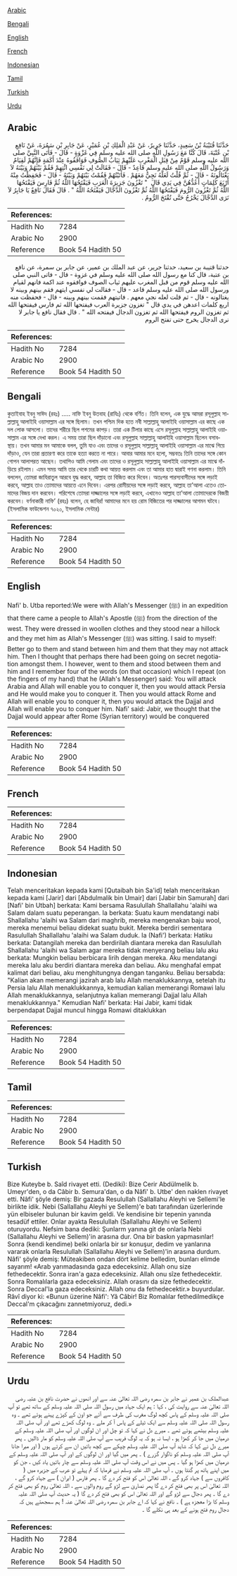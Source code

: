 [Arabic](#arabic)

[Bengali](#bengali)

[English](#english)

[French](#french)

[Indonesian](#indonesian)

[Tamil](#tamil)

[Turkish](#turkish)

[Urdu](#urdu)

## Arabic


<div dir="rtl" lang="ar" style={{fontSize:'larger',backgroundColor:'#f8f9fa',padding:20}}>
حَدَّثَنَا قُتَيْبَةُ بْنُ سَعِيدٍ، حَدَّثَنَا جَرِيرٌ، عَنْ عَبْدِ الْمَلِكِ بْنِ عُمَيْرٍ، عَنْ جَابِرِ بْنِ سَمُرَةَ، عَنْ نَافِعِ بْنِ عُتْبَةَ، قَالَ كُنَّا مَعَ رَسُولِ اللَّهِ صلى الله عليه وسلم فِي غَزْوَةٍ - قَالَ - فَأَتَى النَّبِيَّ صلى الله عليه وسلم قَوْمٌ مِنْ قِبَلِ الْمَغْرِبِ عَلَيْهِمْ ثِيَابُ الصُّوفِ فَوَافَقُوهُ عِنْدَ أَكَمَةٍ فَإِنَّهُمْ لَقِيَامٌ وَرَسُولُ اللَّهِ صلى الله عليه وسلم قَاعِدٌ - قَالَ - فَقَالَتْ لِي نَفْسِي ائْتِهِمْ فَقُمْ بَيْنَهُمْ وَبَيْنَهُ لاَ يَغْتَالُونَهُ - قَالَ - ثُمَّ قُلْتُ لَعَلَّهُ نَجِيٌّ مَعَهُمْ ‏.‏ فَأَتَيْتُهُمْ فَقُمْتُ بَيْنَهُمْ وَبَيْنَهُ - قَالَ - فَحَفِظْتُ مِنْهُ أَرْبَعَ كَلِمَاتٍ أَعُدُّهُنَّ فِي يَدِي قَالَ ‏ "‏ تَغْزُونَ جَزِيرَةَ الْعَرَبِ فَيَفْتَحُهَا اللَّهُ ثُمَّ فَارِسَ فَيَفْتَحُهَا اللَّهُ ثُمَّ تَغْزُونَ الرُّومَ فَيَفْتَحُهَا اللَّهُ ثُمَّ تَغْزُونَ الدَّجَّالَ فَيَفْتَحُهُ اللَّهُ ‏"‏ ‏.‏ قَالَ فَقَالَ نَافِعٌ يَا جَابِرُ لاَ نَرَى الدَّجَّالَ يَخْرُجُ حَتَّى تُفْتَحَ الرُّومُ ‏.‏
</div>
<div style={{backgroundColor:'#f8f9fa',padding:20, marginBottom: 10}}><table> <thead> <tr> <th>References:</th> <th></th> </tr> </thead> <tbody><tr><td>Hadith No</td><td>7284</td></tr><tr><td>Arabic No</td><td>2900</td></tr><tr><td>Reference</td><td>Book 54 Hadith 50</td></tr></tbody></table></div>


<div dir="rtl" lang="ar" style={{fontSize:'larger',backgroundColor:'#f8f9fa',padding:20}}>
حدثنا قتيبة بن سعيد، حدثنا جرير، عن عبد الملك بن عمير، عن جابر بن سمرة، عن نافع بن عتبة، قال كنا مع رسول الله صلى الله عليه وسلم في غزوة - قال - فاتى النبي صلى الله عليه وسلم قوم من قبل المغرب عليهم ثياب الصوف فوافقوه عند اكمة فانهم لقيام ورسول الله صلى الله عليه وسلم قاعد - قال - فقالت لي نفسي ايتهم فقم بينهم وبينه لا يغتالونه - قال - ثم قلت لعله نجي معهم . فاتيتهم فقمت بينهم وبينه - قال - فحفظت منه اربع كلمات اعدهن في يدي قال " تغزون جزيرة العرب فيفتحها الله ثم فارس فيفتحها الله ثم تغزون الروم فيفتحها الله ثم تغزون الدجال فيفتحه الله " . قال فقال نافع يا جابر لا نرى الدجال يخرج حتى تفتح الروم
</div>
<div style={{backgroundColor:'#f8f9fa',padding:20, marginBottom: 10}}><table> <thead> <tr> <th>References:</th> <th></th> </tr> </thead> <tbody><tr><td>Hadith No</td><td>7284</td></tr><tr><td>Arabic No</td><td>2900</td></tr><tr><td>Reference</td><td>Book 54 Hadith 50</td></tr></tbody></table></div>

## Bengali


<div dir="ltr" lang="bn" style={{fontSize:'larger',backgroundColor:'#f8f9fa',padding:20}}>
কুতাইবাহ ইবনু সাঈদ (রহঃ) ..... নাফি ইবনু উতবাহ (রাযিঃ) থেকে বর্ণিত। তিনি বলেন, এক যুদ্ধে আমরা রসূলুল্লাহ সাল্লাল্লাহু আলাইহি ওয়াসাল্লাম এর সঙ্গে ছিলাম। তখন পশ্চিম দিক হতে নবী সাল্লাল্লাহু আলাইহি ওয়াসাল্লাম এর কাছে এক দল লোক আসলো। তাদের শরীরে ছিল পশমের কাপড়। তারা এক টিলার কাছে এসে রসূলুল্লাহ সাল্লাল্লাহু আলাইহি ওয়াসাল্লাম এর সঙ্গে দেখা করল। এ সময় তারা ছিল দাঁড়ানো এবং রসূলুল্লাহ সাল্লাল্লাহু আলাইহি ওয়াসাল্লাম ছিলেন বসাবস্থায়। তখন আমার মন আমাকে বলল, তুমি যাও এবং তাদের ও রসূলুল্লাহ সাল্লাল্লাহু আলাইহি ওয়াসাল্লাম এর মাঝে গিয়ে দাঁড়াও, যেন তারা প্রতারণা করে তাকে হত্যা করতে না পারে। আবার আমার মনে হলো, সম্ভবতঃ তিনি তাদের সঙ্গে কোন গোপন আলাপরত আছেন। তথাপিও আমি গেলাম এবং তাদের ও রসূলুল্লাহ সাল্লাল্লাহু আলাইহি ওয়াসাল্লাম এর মাঝে দাঁড়িয়ে রইলাম। এমন সময় আমি তার থেকে চারটি কথা আয়ত্ত করলাম এবং তা আমার হাত দ্বারাই গণনা করলাম। তিনি বললেন, তোমরা জাযিরাতুল আরবে যুদ্ধ করবে, আল্লাহ তা বিজিত করে দিবেন। অতঃপর পারস্যবাসীদের সঙ্গে লড়াই করবে, আল্লাহ তাও তোমাদের আয়ত্তে এনে দিবেন। এরপর রোমীয়দের সঙ্গে লড়াই করবে, আল্লাহ তা’আলা এতেও তোমাদের বিজয় দান করবেন। পরিশেষে তোমরা দাজ্জালের সঙ্গে লড়াই করবে, এখানেও আল্লাহ তা’আলা তোমাদেরকে বিজয়ী করবেন। বর্ণনাকারী নাফি’ (রহঃ) বলেন, হে জাবির! আমাদের মনে হয় রোম বিজিতের পর দাজ্জালের আগমন ঘটবে। (ইসলামিক ফাউন্ডেশন ৭০২০, ইসলামিক সেন্টার)
</div>
<div style={{backgroundColor:'#f8f9fa',padding:20, marginBottom: 10}}><table> <thead> <tr> <th>References:</th> <th></th> </tr> </thead> <tbody><tr><td>Hadith No</td><td>7284</td></tr><tr><td>Arabic No</td><td>2900</td></tr><tr><td>Reference</td><td>Book 54 Hadith 50</td></tr></tbody></table></div>

## English


<div dir="ltr" lang="en" style={{fontSize:'larger',backgroundColor:'#f8f9fa',padding:20}}>
Nafi' b. Utba reported:We were with Allah's Messenger (ﷺ) in an expedition that there came a people to Allah's Apostle (ﷺ) from the direction of the west. They were dressed in woollen clothes and they stood near a hillock and they met him as Allah's Messenger (ﷺ) was sitting. I said to myself: Better go to them and stand between him and them that they may not attack him. Then I thought that perhaps there had been going on secret negotiation amongst them. I however, went to them and stood between them and him and I remember four of the words (on that occasion) which I repeat (on the fingers of my hand) that he (Allah's Messenger) said: You will attack Arabia and Allah will enable you to conquer it, then you would attack Persia and He would make you to conquer it. Then you would attack Rome and Allah will enable you to conquer it, then you would attack the Dajjal and Allah will enable you to conquer him. Nafi' said: Jabir, we thought that the Dajjal would appear after Rome (Syrian territory) would be conquered
</div>
<div style={{backgroundColor:'#f8f9fa',padding:20, marginBottom: 10}}><table> <thead> <tr> <th>References:</th> <th></th> </tr> </thead> <tbody><tr><td>Hadith No</td><td>7284</td></tr><tr><td>Arabic No</td><td>2900</td></tr><tr><td>Reference</td><td>Book 54 Hadith 50</td></tr></tbody></table></div>

## French


<div dir="ltr" lang="fr" style={{fontSize:'larger',backgroundColor:'#f8f9fa',padding:20}}>

</div>
<div style={{backgroundColor:'#f8f9fa',padding:20, marginBottom: 10}}><table> <thead> <tr> <th>References:</th> <th></th> </tr> </thead> <tbody><tr><td>Hadith No</td><td>7284</td></tr><tr><td>Arabic No</td><td>2900</td></tr><tr><td>Reference</td><td>Book 54 Hadith 50</td></tr></tbody></table></div>

## Indonesian


<div dir="ltr" lang="id" style={{fontSize:'larger',backgroundColor:'#f8f9fa',padding:20}}>
Telah menceritakan kepada kami [Qutaibah bin Sa'id] telah menceritakan kepada kami [Jarir] dari [Abdulmalik bin Umair] dari [Jabir bin Samurah] dari [Nafi' bin Utbah] berkata: Kami bersama Rasulullah Shallallahu 'alaihi wa Salam dalam suatu peperangan. Ia berkata: Suatu kaum mendatangi nabi Shallallahu 'alaihi wa Salam dari maghrib, mereka mengenakan baju wool, mereka menemui beliau didekat suatu bukit. Mereka berdiri sementara Rasulullah Shallallahu 'alaihi wa Salam duduk. Ia (Nafi') berkata: Hatiku berkata: Datangilah mereka dan berdirilah diantara mereka dan Rasulullah Shallallahu 'alaihi wa Salam agar mereka tidak menyerang beliau lalu aku berkata: Mungkin beliau berbicara lirih dengan mereka. Aku mendatangi mereka lalu aku berdiri diantara mereka dan beliau. Aku menghafal empat kalimat dari beliau, aku menghitungnya dengan tanganku. Beliau bersabda: "Kalian akan memerangi jazirah arab lalu Allah menaklukkannya, setelah itu Persia lalu Allah menaklukkannya, kemudian kalian memerangi Romawi lalu Allah menaklukkannya, selanjutnya kalian memerangi Dajjal lalu Allah menaklukkannya." Kemudian Nafi' berkata: Hai Jabir, kami tidak berpendapat Dajjal muncul hingga Romawi ditaklukkan
</div>
<div style={{backgroundColor:'#f8f9fa',padding:20, marginBottom: 10}}><table> <thead> <tr> <th>References:</th> <th></th> </tr> </thead> <tbody><tr><td>Hadith No</td><td>7284</td></tr><tr><td>Arabic No</td><td>2900</td></tr><tr><td>Reference</td><td>Book 54 Hadith 50</td></tr></tbody></table></div>

## Tamil


<div dir="ltr" lang="ta" style={{fontSize:'larger',backgroundColor:'#f8f9fa',padding:20}}>

</div>
<div style={{backgroundColor:'#f8f9fa',padding:20, marginBottom: 10}}><table> <thead> <tr> <th>References:</th> <th></th> </tr> </thead> <tbody><tr><td>Hadith No</td><td>7284</td></tr><tr><td>Arabic No</td><td>2900</td></tr><tr><td>Reference</td><td>Book 54 Hadith 50</td></tr></tbody></table></div>

## Turkish


<div dir="ltr" lang="tr" style={{fontSize:'larger',backgroundColor:'#f8f9fa',padding:20}}>
Bize Kuteybe b. Saîd rivayet etti. (Dediki): Bize Cerir Abdülmelik b. Umeyr'den, o da Câbir b. Semura'dan, o da Nâfi' b. Utbe' den naklen rivayet etti. Nâfi' şöyle demiş: Bir gazada Resulullah (Sallallahu Aleyhi ve Sellemi'le birlikte idik. Nebi (Sallallahu Aleyhi ye Sellem)'e batı tarafından üzerlerinde yün elbiseler bulunan bir kavim geldi. Ve kendisine bir tepenin yanında tesadüf ettiler. Onlar ayakta Resulullah (Sallallahu Aleyhi ve Sellem) oturuyordu. Nefsim bana dediki: Şunlarm yanına git de onlarla Nebi (Sallallahu Aleyhi ve Sellem)'in arasına dur. Ona bir baskın yapmasınlar! Sonra (kendi kendime) belki onlarla bir sır konuşur, dedim ve yanlarına vararak onlarla Resulullah (Sallallahu Aleyhi ve Sellem)'in arasına durdum. Nâfi' şöyle demiş: Müteakiben ondan dört kelime belledim, bunları elimde sayarım! «Arab yarımadasında gaza edeceksiniz. Allah onu size fethedecektir. Sonra iran'a gaza edeceksiniz. Allah onu sîze fethedecektir. Sonra Romalılarla gaza edeceksiniz. Allah orasını da size fethedecektir. Sonra Deccal'la gaza edeceksiniz. Allah onu da fethedecektir.» buyurdular. Râvî diyor ki: «Bunun üzerine Nâfi': Yâ Câbir! Biz Romalılar fethedilmedikçe Deccal'm çıkacağını zannetmiyoruz, dedi.»
</div>
<div style={{backgroundColor:'#f8f9fa',padding:20, marginBottom: 10}}><table> <thead> <tr> <th>References:</th> <th></th> </tr> </thead> <tbody><tr><td>Hadith No</td><td>7284</td></tr><tr><td>Arabic No</td><td>2900</td></tr><tr><td>Reference</td><td>Book 54 Hadith 50</td></tr></tbody></table></div>

## Urdu


<div dir="rtl" lang="ur" style={{fontSize:'larger',backgroundColor:'#f8f9fa',padding:20}}>
عبدالملک بن عمیر نے جابر بن سمرہ رضی اللہ تعالیٰ عنہ سے اور انھوں نے حضرت نافع بن عتبہ رضی اللہ تعالیٰ عنہ سے روایت کی ، کہا : ہم ایک جہاد میں رسول اللہ صلی اللہ علیہ وسلم کے ساتھ تھے تو آپ صلی اللہ علیہ وسلم کے پاس کچھ لوگ مغرب کی طرف سے آئے جو اون کے کپڑے پہنے ہوئے تھے ۔ وہ رسول اللہ صلی اللہ علیہ وسلم سے ایک ٹیلے کے پاس آ کر ملے ۔ وہ لوگ کھڑے تھے اور آپ صلی اللہ علیہ وسلم بیٹھے ہوئے تھے ۔ میرے دل نے کہا کہ تو چل اور ان لوگوں اور آپ صلی اللہ علیہ وسلم کے درمیان میں جا کر کھڑا ہو ، ایسا نہ ہو کہ یہ لوگ فریب سے آپ صلی اللہ علیہ وسلم کو مار ڈالیں ۔ پھر میرے دل نے کہا کہ شاید آپ صلی اللہ علیہ وسلم چپکے سے کچھ باتیں ان سے کرتے ہوں ( اور میرا جانا آپ صلی اللہ علیہ وسلم کو ناگوار گزرے ) ۔ پھر میں گیا اور ان لوگوں کے اور آپ صلی اللہ علیہ وسلم کے درمیان میں کھڑا ہو گیا ۔ پس میں نے اس وقت آپ صلی اللہ علیہ وسلم سے چار باتیں یاد کیں ، جن کو میں اپنے ہاتھ پر گنتا ہوں ۔ آپ صلی اللہ علیہ وسلم نے فرمایا کہ تم پہلے تو عرب کے جزیرہ میں ( کافروں سے ) جہاد کرو گے ، اللہ تعالیٰ اس کو فتح کر دے گا ۔ پھر فارس ( ایران ) سے جہاد کرو گے ، اللہ تعالیٰ اس پر بھی فتح کر دے گا پھر نصاریٰ سے لڑو گے روم والوں سے ، اللہ تعالیٰ روم کو بھی فتح کر دے گا ۔ پھر دجال سے لڑو گے اور اللہ تعالیٰ اس کو بھی فتح کر دے گا ( یہ حدیث آپ صلی اللہ علیہ وسلم کا بڑا معجزہ ہے ) ۔ نافع نے کہا کہ اے جابر بن سمرہ رضی اللہ تعالیٰ عنہ ! ہم سمجھتے ہیں کہ دجال روم فتح ہونے کے بعد ہی نکلے گا ۔
</div>
<div style={{backgroundColor:'#f8f9fa',padding:20, marginBottom: 10}}><table> <thead> <tr> <th>References:</th> <th></th> </tr> </thead> <tbody><tr><td>Hadith No</td><td>7284</td></tr><tr><td>Arabic No</td><td>2900</td></tr><tr><td>Reference</td><td>Book 54 Hadith 50</td></tr></tbody></table></div>